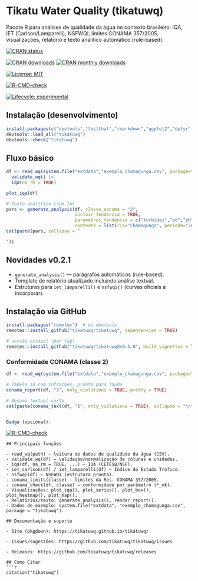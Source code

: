 # Tikatu Water Quality (tikatuwq)

Pacote R para análises de qualidade da água no contexto brasileiro: IQA, IET (Carlson/Lamparelli), NSFWQI, limites CONAMA 357/2005, visualizações, relatório e texto analítico automático (rule-based).

<!-- CRAN status -->
[![CRAN status](https://www.r-pkg.org/badges/version/tikatuwq)](https://cran.r-project.org/package=tikatuwq)

<!-- CRAN logs - downloads -->
[![CRAN downloads](https://cranlogs.r-pkg.org/badges/grand-total/tikatuwq)](https://cran.r-project.org/package=tikatuwq)
[![CRAN monthly downloads](https://cranlogs.r-pkg.org/badges/tikatuwq)](https://cran.r-project.org/package=tikatuwq)

<!-- License -->
[![License: MIT](https://img.shields.io/badge/License-MIT-yellow.svg)](https://opensource.org/licenses/MIT)

<!-- R CMD check results -->
[![R-CMD-check](https://github.com/tikatuwq/tikatuwq/actions/workflows/R-CMD-check.yaml/badge.svg)](https://github.com/tikatuwq/tikatuwq/actions)

<!-- Lifecycle (opcional, se quiser indicar estágio de maturidade) -->
[![Lifecycle: experimental](https://img.shields.io/badge/lifecycle-experimental-orange.svg)](https://lifecycle.r-lib.org/articles/stages.html)


## Instalação (desenvolvimento)
```r
install.packages(c("devtools","testthat","rmarkdown","ggplot2","dplyr","tidyr","readr","lubridate","stringr","glue","scales","broom","purrr"))
devtools::load_all("tikatuwq")
devtools::check("tikatuwq")
```

## Fluxo básico
```r
df <- read_wq(system.file("extdata","exemplo_chamagunga.csv", package="tikatuwq")) |>
  validate_wq() |>
  iqa(na_rm = TRUE)

plot_iqa(df)

# Texto analítico (sem IA)
pars <- generate_analysis(df, classe_conama = "2",
                          incluir_tendencia = TRUE,
                          parametros_tendencia = c("turbidez","od","pH"),
                          contexto = list(rio="Chamagunga", periodo="2025-07"))
cat(paste(pars, collapse = "

"))
```

## Novidades v0.2.1
- `generate_analysis()` — parágrafos automáticos (rule-based).
- Template de relatório atualizado incluindo análise textual.
- Estruturas para `iet_lamparelli()` e `nsfwqi()` (curvas oficiais a incorporar).


## Instalação via GitHub

```r
install.packages("remotes")  # ou devtools
remotes::install_github("tikatuwq/tikatuwq", dependencies = TRUE)

# versão estável (por tag)
remotes::install_github("tikatuwq/tikatuwq@v0.5.0", build_vignettes = TRUE)
```

### Conformidade CONAMA (classe 2)

```r
df <- read_wq(system.file("extdata","exemplo_chamagunga.csv", package="tikatuwq"))

# Tabela só com infrações, pronta para laudo
conama_report(df, "2", only_violations = TRUE, pretty = TRUE)

# Resumo textual curto
cat(paste(conama_text(df, "2", only_violations = TRUE), collapse = "\n"))


Badge (opcional):
```
[![R-CMD-check](https://github.com/tikatuwq/tikatuwq/actions/workflows/R-CMD-check.yaml/badge.svg)](https://github.com/tikatuwq/tikatuwq/actions/workflows/R-CMD-check.yaml)
```
## Principais funções

- read_wq(path) — leitura de dados de qualidade da água (CSV).
- validate_wq(df) — validação/normalização de colunas e unidades.
- iqa(df, na_rm = TRUE, ...) — IQA (CETESB/NSF).
- iet_carlson(df) / iet_lamparelli(df) — Índice do Estado Trófico.
- nsfwqi(df) — NSFWQI (estrutura pronta).
- conama_limits(classe) — limites da Res. CONAMA 357/2005.
- conama_check(df, classe) — conformidade por parâmetro (*_ok).
- Visualizações: plot_iqa(), plot_series(), plot_box(), plot_heatmap(), plot_map().
- Relatórios/texto: generate_analysis(), render_report().
- Dados de exemplo: system.file("extdata", "exemplo_chamagunga.csv", package = "tikatuwq").

## Documentação e suporte

- Site (pkgdown): https://tikatuwq.github.io/tikatuwq/

- Issues/sugestões: https://github.com/tikatuwq/tikatuwq/issues

- Releases: https://github.com/tikatuwq/tikatuwq/releases

## Como Citar
```r
citation("tikatuwq")
```

